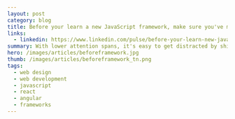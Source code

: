 ```yaml
---
layout: post
category: blog
title: Before your learn a new JavaScript framework, make sure you've mastered these essential techniques
links:
  - linkedin: https://www.linkedin.com/pulse/before-your-learn-new-javascript-framework-make-sure-youve-ray
summary: With lower attention spans, it's easy to get distracted by shiny new frameworks like React, AngularJS and others. Before you spend your valuable time on those frameworks, make sure you understand these essential JavaScript techniques.
hero: /images/articles/beforeframework.jpg
thumb: /images/articles/beforeframework_tn.png
tags:
  - web design
  - web development
  - javascript
  - react
  - angular
  - frameworks
---
```

